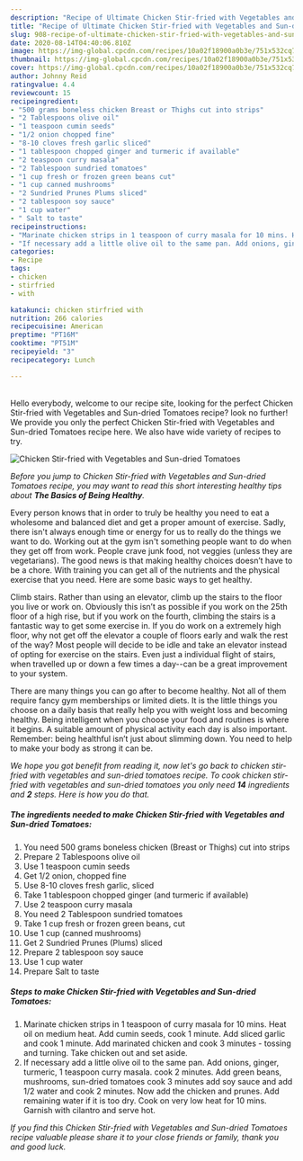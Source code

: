 ```yaml
---
description: "Recipe of Ultimate Chicken Stir-fried with Vegetables and Sun-dried Tomatoes"
title: "Recipe of Ultimate Chicken Stir-fried with Vegetables and Sun-dried Tomatoes"
slug: 908-recipe-of-ultimate-chicken-stir-fried-with-vegetables-and-sun-dried-tomatoes
date: 2020-08-14T04:40:06.810Z
image: https://img-global.cpcdn.com/recipes/10a02f18900a0b3e/751x532cq70/chicken-stir-fried-with-vegetables-and-sun-dried-tomatoes-recipe-main-photo.jpg
thumbnail: https://img-global.cpcdn.com/recipes/10a02f18900a0b3e/751x532cq70/chicken-stir-fried-with-vegetables-and-sun-dried-tomatoes-recipe-main-photo.jpg
cover: https://img-global.cpcdn.com/recipes/10a02f18900a0b3e/751x532cq70/chicken-stir-fried-with-vegetables-and-sun-dried-tomatoes-recipe-main-photo.jpg
author: Johnny Reid
ratingvalue: 4.4
reviewcount: 15
recipeingredient:
- "500 grams boneless chicken Breast or Thighs cut into strips"
- "2 Tablespoons olive oil"
- "1 teaspoon cumin seeds"
- "1/2 onion chopped fine"
- "8-10 cloves fresh garlic sliced"
- "1 tablespoon chopped ginger and turmeric if available"
- "2 teaspoon curry masala"
- "2 Tablespoon sundried tomatoes"
- "1 cup fresh or frozen green beans cut"
- "1 cup canned mushrooms"
- "2 Sundried Prunes Plums sliced"
- "2 tablespoon soy sauce"
- "1 cup water"
- " Salt to taste"
recipeinstructions:
- "Marinate chicken strips in 1 teaspoon of curry masala for 10 mins. Heat oil on medium heat. Add cumin seeds, cook 1 minute. Add sliced garlic and cook 1 minute. Add marinated chicken and cook 3 minutes - tossing and turning. Take chicken out and set aside."
- "If necessary add a little olive oil to the same pan. Add onions, ginger, turmeric, 1 teaspoon curry masala. cook 2 minutes. Add  green beans, mushrooms, sun-dried tomatoes cook 3 minutes add soy sauce and add 1/2 water and cook 2 minutes. Now add the chicken and prunes. Add remaining water if it is too dry. Cook on very low heat for 10 mins. Garnish with cilantro and serve hot."
categories:
- Recipe
tags:
- chicken
- stirfried
- with

katakunci: chicken stirfried with 
nutrition: 266 calories
recipecuisine: American
preptime: "PT16M"
cooktime: "PT51M"
recipeyield: "3"
recipecategory: Lunch

---
```

<br>
Hello everybody, welcome to our recipe site, looking for the perfect Chicken Stir-fried with Vegetables and Sun-dried Tomatoes recipe? look no further! We provide you only the perfect Chicken Stir-fried with Vegetables and Sun-dried Tomatoes recipe here. We also have wide variety of recipes to try.
<br>


![Chicken Stir-fried with Vegetables and Sun-dried Tomatoes](https://img-global.cpcdn.com/recipes/10a02f18900a0b3e/751x532cq70/chicken-stir-fried-with-vegetables-and-sun-dried-tomatoes-recipe-main-photo.jpg)

<i>Before you jump to Chicken Stir-fried with Vegetables and Sun-dried Tomatoes recipe, you may want to read this short interesting healthy tips about <strong>The Basics of Being Healthy</strong>.</i>

Every person knows that in order to truly be healthy you need to eat a wholesome and balanced diet and get a proper amount of exercise. Sadly, there isn't always enough time or energy for us to really do the things we want to do. Working out at the gym isn't something people want to do when they get off from work. People crave junk food, not veggies (unless they are vegetarians). The good news is that making healthy choices doesn’t have to be a chore. With training you can get all of the nutrients and the physical exercise that you need. Here are some basic ways to get healthy.

Climb stairs. Rather than using an elevator, climb up the stairs to the floor you live or work on. Obviously this isn’t as possible if you work on the 25th floor of a high rise, but if you work on the fourth, climbing the stairs is a fantastic way to get some exercise in. If you do work on a extremely high floor, why not get off the elevator a couple of floors early and walk the rest of the way? Most people will decide to be idle and take an elevator instead of opting for exercise on the stairs. Even just a individual flight of stairs, when travelled up or down a few times a day--can be a great improvement to your system. 

There are many things you can go after to become healthy. Not all of them require fancy gym memberships or limited diets. It is the little things you choose on a daily basis that really help you with weight loss and becoming healthy. Being intelligent when you choose your food and routines is where it begins. A suitable amount of physical activity each day is also important. Remember: being healthful isn’t just about slimming down. You need to help to make your body as strong it can be. 


<i>We hope you got benefit from reading it, now let's go back to chicken stir-fried with vegetables and sun-dried tomatoes recipe. To cook chicken stir-fried with vegetables and sun-dried tomatoes you only need <strong>14</strong> ingredients and <strong>2</strong> steps. Here is how you do that.
</i>

##### The ingredients needed to make Chicken Stir-fried with Vegetables and Sun-dried Tomatoes:

1. You need 500 grams boneless chicken (Breast or Thighs) cut into strips
1. Prepare 2 Tablespoons olive oil
1. Use 1 teaspoon cumin seeds
1. Get 1/2 onion, chopped fine
1. Use 8-10 cloves fresh garlic, sliced
1. Take 1 tablespoon chopped ginger (and turmeric if available)
1. Use 2 teaspoon curry masala
1. You need 2 Tablespoon sundried tomatoes
1. Take 1 cup fresh or frozen green beans, cut
1. Use 1 cup (canned mushrooms)
1. Get 2 Sundried Prunes (Plums) sliced
1. Prepare 2 tablespoon soy sauce
1. Use 1 cup water
1. Prepare  Salt to taste


##### Steps to make Chicken Stir-fried with Vegetables and Sun-dried Tomatoes:

1. Marinate chicken strips in 1 teaspoon of curry masala for 10 mins. Heat oil on medium heat. Add cumin seeds, cook 1 minute. Add sliced garlic and cook 1 minute. Add marinated chicken and cook 3 minutes - tossing and turning. Take chicken out and set aside.
1. If necessary add a little olive oil to the same pan. Add onions, ginger, turmeric, 1 teaspoon curry masala. cook 2 minutes. Add  green beans, mushrooms, sun-dried tomatoes cook 3 minutes add soy sauce and add 1/2 water and cook 2 minutes. Now add the chicken and prunes. Add remaining water if it is too dry. Cook on very low heat for 10 mins. Garnish with cilantro and serve hot.


<i>If you find this Chicken Stir-fried with Vegetables and Sun-dried Tomatoes recipe valuable please share it to your close friends or family, thank you and good luck.</i>
